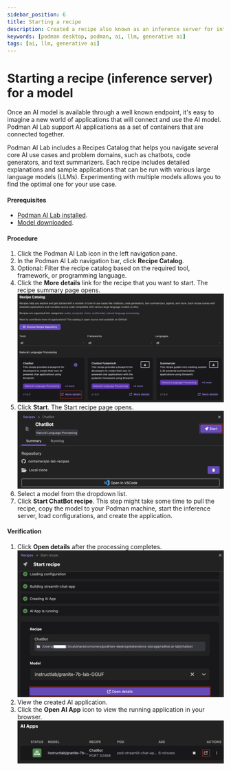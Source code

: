 ```yaml
---
sidebar_position: 6
title: Starting a recipe
description: Created a recipe also known as an inference server for interaction with a model.
keywords: [podman desktop, podman, ai, llm, generative ai]
tags: [ai, llm, generative ai]
---
```


# Starting a recipe (inference server) for a model

Once an AI model is available through a well known endpoint, it's easy to imagine a new world of applications that will connect and use the AI model. Podman AI Lab support AI applications as a set of containers that are connected together.

Podman AI Lab includes a Recipes Catalog that helps you navigate several core AI use cases and problem domains, such as chatbots, code generators, and text summarizers. Each recipe includes detailed explanations and sample applications that can be run with various large language models (LLMs). Experimenting with multiple models allows you to find the optimal one for your use case.

#### Prerequisites

- [Podman AI Lab installed](/docs/ai-lab/installing).
- [Model downloaded](/docs/ai-lab/download-model).

#### Procedure

1. Click the Podman AI Lab icon in the left navigation pane.
1. In the Podman AI Lab navigation bar, click **Recipe Catalog**.
1. Optional: Filter the recipe catalog based on the required tool, framework, or programming language.
1. Click the **More details** link for the recipe that you want to start. The recipe summary page opens.
   ![More details link](img/more-details-link.png)
1. Click **Start**. The Start recipe page opens.
   ![start a recipe](img/starting-a-recipe.png)
1. Select a model from the dropdown list.
1. Click **Start ChatBot recipe**. This step might take some time to pull the recipe, copy the model to your Podman machine, start the inference server, load configurations, and create the application.

#### Verification

1. Click **Open details** after the processing completes.
   ![open AI application details](img/opening-application-details.png)
1. View the created AI application.
1. Click the **Open AI App** icon to view the running application in your browser.
   ![Open AI App icon](img/opening-ai-app.png)
